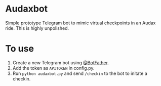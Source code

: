 # Audaxbot

Simple prototype Telegram bot to mimic virtual checkpoints in an Audax ride. This is highly unpolished.

# To use

1. Create a new Telegram bot using [@BotFather](https://telegram.me/botfather).
2. Add the token as `APITOKEN` in config.py.
3. Run `python audaxbot.py` and send `/checkin` to the bot to initate a checkin.